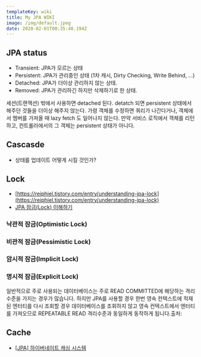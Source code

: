 ```yaml
---
templateKey: wiki
title: My JPA WIKI
image: /img/default.jpeg
date: 2020-02-01T00:35:48.194Z
---
```

## JPA status

- Transient: JPA가 모르는 상태
- Persistent: JPA가 관리중인 상태 (1차 캐시, Dirty Checking, Write Behind, ...)
- Detached: JPA가 더이상 관리하지 않는 상태.
- Removed: JPA가 관리하긴 하지만 삭제하기로 한 상태.

세션(트랜잭션) 밖에서 사용하면 detached 된다. detatch 되면 persistent 상태에서 해주던 것들을 더이상 해주지 않는다. 가령 객체를 수정하면 쿼리가 나간다거나, 객체에서 멤버를 가져올 때 lazy fetch 도 일어나지 않는다. 만약 서비스 로직에서 객체를 리턴하고, 컨트롤러에서의 그 객체는 persistent 상태가 아니다.

## Cascasde

- 상태를 업데이트 어떻게 시킬 것인가?

## Lock

- [https://reiphiel.tistory.com/entry/understanding-jpa-lock](https://reiphiel.tistory.com/entry/understanding-jpa-lock)
- [JPA 잠금(Lock) 이해하기](https://reiphiel.tistory.com/entry/understanding-jpa-lock)

### 낙관적 잠금(Optimistic Lock)

### 비관적 잠금(Pessimistic Lock)

### 암시적 잠금(Implicit Lock)

### 명시적 잠금(Explicit Lock)

일반적으로 주로 사용되는 데이터베이스는 주로 READ COMMITTED에 해당하는 격리수준을 가지는 경우가 많습니다. 하지만 JPA를 사용할 경우 한번 영속 컨텍스트에 적재된 엔터티를 다시 조회할 경우 데이터베이스를 조회하지 않고 영속 컨텍스트에서 엔터티를 가져오므로 REPEATABLE READ 격리수준과 동일하게 동작하게 됩니다.출처:

## Cache

- [[JPA] 하이버네이트 캐싱 시스템](https://12bme.tistory.com/491)

